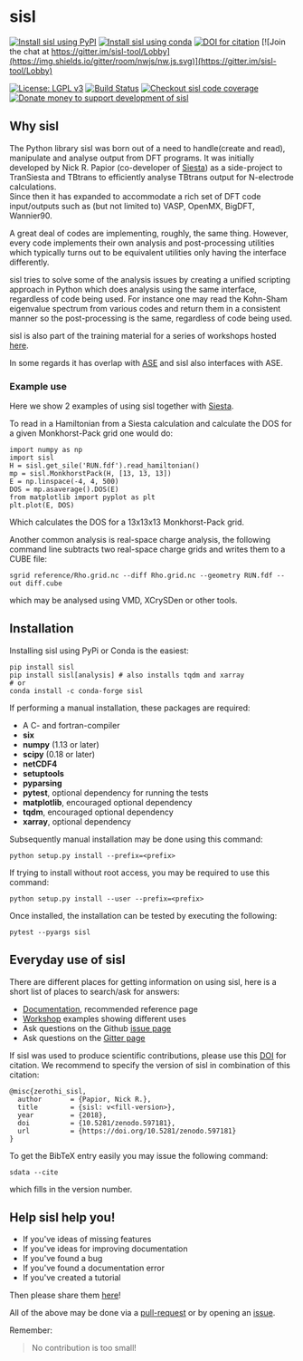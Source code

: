 # sisl #

[![Install sisl using PyPI](https://badge.fury.io/py/sisl.svg)](https://badge.fury.io/py/sisl)
[![Install sisl using conda](https://anaconda.org/conda-forge/sisl/badges/version.svg)](https://anaconda.org/conda-forge/sisl)
[![DOI for citation](https://zenodo.org/badge/doi/10.5281/zenodo.597181.svg)](http://dx.doi.org/10.5281/zenodo.597181)
[![Join the chat at https://gitter.im/sisl-tool/Lobby](https://img.shields.io/gitter/room/nwjs/nw.js.svg)](https://gitter.im/sisl-tool/Lobby)
<!--- [![Documentation on RTD](https://readthedocs.org/projects/docs/badge/?version=latest)](http://sisl.readthedocs.io/en/latest/) -->
[![License: LGPL v3](https://img.shields.io/badge/License-LGPL%20v3-blue.svg)](https://www.gnu.org/licenses/lgpl-3.0)
[![Build Status](https://travis-ci.org/zerothi/sisl.svg?branch=master)](https://travis-ci.org/zerothi/sisl)
[![Checkout sisl code coverage](https://codecov.io/gh/zerothi/sisl/branch/master/graph/badge.svg)](https://codecov.io/gh/zerothi/sisl)
[![Donate money to support development of sisl](https://img.shields.io/badge/Donate-PayPal-green.svg)](https://www.paypal.com/cgi-bin/webscr?cmd=_donations&business=NGNU2AA3JXX94&lc=DK&item_name=Papior%2dCodes&item_number=codes&currency_code=EUR&bn=PP%2dDonationsBF%3abtn_donate_SM%2egif%3aNonHosted)

## Why sisl ##

The Python library sisl was born out of a need to handle(create and read), manipulate and analyse output from DFT programs.
It was initially developed by Nick R. Papior (co-developer of [Siesta][siesta]) as a side-project to TranSiesta
and TBtrans to efficiently analyse TBtrans output for N-electrode calculations.  
Since then it has expanded to accommodate a rich set of DFT code input/outputs such as (but not limited to)
VASP, OpenMX, BigDFT, Wannier90.

A great deal of codes are implementing, roughly, the same thing.
However, every code implements their own analysis and post-processing utilities which typically
turns out to be equivalent utilities only having the interface differently.

sisl tries to solve some of the analysis issues by creating a unified scripting approach
in Python which does analysis using the same interface, regardless of code being used.
For instance one may read the Kohn-Sham eigenvalue spectrum from various codes and return them
in a consistent manner so the post-processing is the same, regardless of code being used.

sisl is also part of the training material for a series of workshops hosted [here][workshop].

In some regards it has overlap with [ASE][ase] and sisl also interfaces with ASE.

### Example use ###

Here we show 2 examples of using sisl together with [Siesta][siesta].

To read in a Hamiltonian from a Siesta calculation and calculate the DOS for a given Monkhorst-Pack grid
one would do:

    import numpy as np
    import sisl
    H = sisl.get_sile('RUN.fdf').read_hamiltonian()
    mp = sisl.MonkhorstPack(H, [13, 13, 13])
    E = np.linspace(-4, 4, 500)
    DOS = mp.asaverage().DOS(E)
    from matplotlib import pyplot as plt
    plt.plot(E, DOS)

Which calculates the DOS for a 13x13x13 Monkhorst-Pack grid.

Another common analysis is real-space charge analysis, the following command line subtracts two real-space
charge grids and writes them to a CUBE file:

    sgrid reference/Rho.grid.nc --diff Rho.grid.nc --geometry RUN.fdf --out diff.cube

which may be analysed using VMD, XCrySDen or other tools.


## Installation ##

Installing sisl using PyPi or Conda is the easiest:

    pip install sisl
    pip install sisl[analysis] # also installs tqdm and xarray
    # or
    conda install -c conda-forge sisl

If performing a manual installation, these packages are required:

   - A C- and fortran-compiler
   - __six__
   - __numpy__ (1.13 or later)
   - __scipy__ (0.18 or later)
   - __netCDF4__
   - __setuptools__
   - __pyparsing__
   - __pytest__, optional dependency for running the tests
   - __matplotlib__, encouraged optional dependency
   - __tqdm__, encouraged optional dependency
   - __xarray__, optional dependency

Subsequently manual installation may be done using this command:

    python setup.py install --prefix=<prefix>

If trying to install without root access, you may be required to use this command:

    python setup.py install --user --prefix=<prefix>


Once installed, the installation can be tested by executing the following:

    pytest --pyargs sisl

## Everyday use of sisl ##

There are different places for getting information on using sisl, here is a short list
of places to search/ask for answers:

- [Documentation][sisl-api], recommended reference page
- [Workshop][workshop] examples showing different uses
- Ask questions on the Github [issue page][issue]
- Ask questions on the [Gitter page][sisl-gitter]

If sisl was used to produce scientific contributions, please use this [DOI][doi] for citation.
We recommend to specify the version of sisl in combination of this citation:

    @misc{zerothi_sisl,
      author       = {Papior, Nick R.},
      title        = {sisl: v<fill-version>},
      year         = {2018},
      doi          = {10.5281/zenodo.597181},
      url          = {https://doi.org/10.5281/zenodo.597181}
    }

To get the BibTeX entry easily you may issue the following command:

    sdata --cite

which fills in the version number.

## Help sisl help you! ##

- If you've ideas of missing features
- If you've ideas for improving documentation
- If you've found a bug
- If you've found a documentation error
- If you've created a tutorial

Then please share them [here][issue]!

All of the above may be done via a [pull-request][pr] or by opening
an [issue].

Remember:

> No contribution is too small!


<!---
Links to external and internal sites.
-->
[sisl@git]: https://github.com/zerothi/sisl
[sisl-api]: https://zerothi.github.io/sisl
[sisl-gitter]: https://gitter.im/sisl-tool/Lobby
[issue]: https://github.com/zerothi/sisl/issues
[pr]: https://github.com/zerothi/sisl/pulls
[siesta]: https://launchpad.net/siesta
[tbtrans]: https://launchpad.net/siesta
[workshop]: https://github.com/zerothi/ts-tbt-sisl-tutorial
[doi]: http://dx.doi.org/10.5281/zenodo.597181
[lgpl]: http://www.gnu.org/licenses/lgpl.html
[ase]: https://wiki.fysik.dtu.dk/ase/

<!---
Local variables for emacs to turn on flyspell-mode
% Local Variables:
%   mode: flyspell
%   tab-width: 4
%   indent-tabs-mode: nil
% End:
-->

